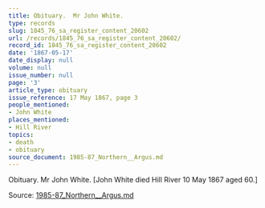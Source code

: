 ```yaml
---
title: Obituary.  Mr John White.
type: records
slug: 1845_76_sa_register_content_20602
url: /records/1845_76_sa_register_content_20602/
record_id: 1845_76_sa_register_content_20602
date: '1867-05-17'
date_display: null
volume: null
issue_number: null
page: '3'
article_type: obituary
issue_reference: 17 May 1867, page 3
people_mentioned:
- John White
places_mentioned:
- Hill River
topics:
- death
- obituary
source_document: 1985-87_Northern__Argus.md
---
```


Obituary.  Mr John White.  [John White died Hill River 10 May 1867 aged 60.]

Source: [1985-87_Northern__Argus.md](/downloads/markdown/1985-87_Northern__Argus.md)
